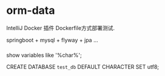 # orm-data

IntelliJ Docker 插件 Dockerfile方式部署测试.

springboot + mysql + flyway + jpa ...

### 
show variables like '%char%';

CREATE DATABASE `test_db` DEFAULT CHARACTER SET utf8; 
